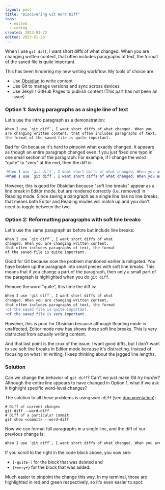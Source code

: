 ```yaml
---
layout: post
title: "Discovering Git Word Diff"
tags:
  - edited
  - coding
created: 2023-01-22
edited: 2023-01-28
---
```

When I use `git diff`, I want short diffs of what changed. When you are changing written content, that often includes paragraphs of text, the format of the saved file is quite important.

This has been hindering my new writing workflow. My tools of choice are:
* Use [Obsidian](https://obsidian.md/) to write content
* Use Git to manage versions and sync across devices
* Use Jekyll / GitHub Pages to publish content (This part has not been an issue)

### Option 1: Saving paragraphs as a single line of text

Let's use the intro paragraph as a demonstration:

```
When I use `git diff`, I want short diffs of what changed. When you are changing written content, that often includes paragraphs of text, the format of the saved file is quite important.
```

Bad for Git because it's hard to pinpoint what exactly changed. It appears as though an entire paragraph changed even if you just fixed one typo in one small section of the paragraph. For example, if I change the word "quite" to "very" at the end, then the diff is:

```diff
-When I use `git diff`, I want short diffs of what changed. When you are changing written content, that often includes paragraphs of text, the format of the saved file is quite important.
+When I use `git diff`, I want short diffs of what changed. When you are changing written content, that often includes paragraphs of text, the format of the saved file is very important.
```

However, this is good for Obsidian because "soft line breaks" appear as a line break in Editor mode, but are rendered correctly (i.e. removed) in Reading mode. Since saving a paragraph as a single line has no line breaks, that means both Editor and Reading modes will match up and you don't need to toggle between the two.

### Option 2: Reformatting paragraphs with soft line breaks

Let's use the same paragraph as before but include line breaks:

```
When I use `git diff`, I want short diffs of what
changed. When you are changing written content,
that often includes paragraphs of text, the format
of the saved file is quite important.
```

Good for Git because now the problem mentioned earlier is mitigated. You have broken up the paragraph into small pieces with soft line breaks. This means that if you change a part of the paragraph, then only a small part of the paragraph is highlighted when you do `git diff`.

Remove the word "quite", this time the diff is:

```diff
When I use `git diff`, I want short diffs of what
changed. When you are changing written content,
that often includes paragraphs of text, the format
-of the saved file is quite important.
+of the saved file is very important.
```

However, this is poor for Obsidian because although Reading mode is unaffected, Editor mode now has shows those soft line breaks. This is very distracted from actually writing content.

And that last point is the crux of the issue. I want good diffs, but I don't want to see soft line breaks in Editor mode because it's distracting. Instead of focusing on what I'm writing, I keep thinking about the jagged line lengths.

### Solution

Can we change the behavior of `git diff`? Can't we just make Git *try harder*? Although the entire line appears to have changed in Option 1, what if we ask it highlight specific word-level changes?

The solution to all these problems is using `word-diff` (see [documentation](https://git-scm.com/docs/git-diff#Documentation/git-diff.txt---word-diffltmodegt)):

```shell
# Diff of current changes
git diff --word-diff
# Diff of a particular commit
git show <commit> --word-diff
```

Now we can format full paragraphs in a single line, and the diff of our previous change is:

```diff
When I use `git diff`, I want short diffs of what changed. When you are changing written content, that often includes paragraphs of text, the format of the saved file is [-quite-]{+very+} important.
```

If you scroll to the right in the code block above, you now see:
* `[-quite-]` for the block that was deleted and
* `{+very+}` for the block that was added.

Much easier to pinpoint the change this way. In my terminal, those are highlighted in red and green respectively, so it's even easier to spot.
